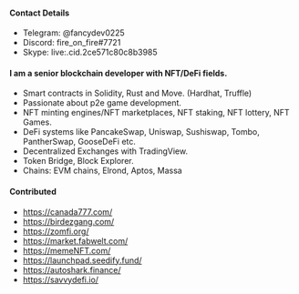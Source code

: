 #### **Contact Details**
- Telegram: @fancydev0225
- Discord: fire_on_fire#7721
- Skype: live:.cid.2ce571c80c8b3985

#### I am a senior blockchain developer with NFT/DeFi fields.
- Smart contracts in Solidity, Rust and Move. (Hardhat, Truffle)
- Passionate about p2e game development.
- NFT minting engines/NFT marketplaces, NFT staking, NFT lottery, NFT Games.
- DeFi systems like PancakeSwap, Uniswap, Sushiswap, Tombo, PantherSwap, GooseDeFi etc.
- Decentralized Exchanges with TradingView.
- Token Bridge, Block Explorer.
- Chains: EVM chains, Elrond, Aptos, Massa

#### Contributed
- https://canada777.com/
- https://birdezgang.com/
- https://zomfi.org/
- https://market.fabwelt.com/
- https://memeNFT.com/
- https://launchpad.seedify.fund/
- https://autoshark.finance/
- https://savvydefi.io/
